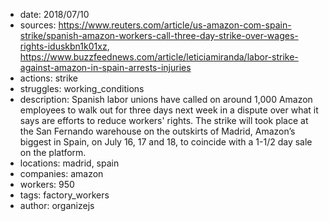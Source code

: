 - date: 2018/07/10
- sources: https://www.reuters.com/article/us-amazon-com-spain-strike/spanish-amazon-workers-call-three-day-strike-over-wages-rights-iduskbn1k01xz, https://www.buzzfeednews.com/article/leticiamiranda/labor-strike-against-amazon-in-spain-arrests-injuries
- actions: strike
- struggles: working_conditions
- description: Spanish labor unions have called on around 1,000 Amazon employees to walk out for three days next week in a dispute over what it says are efforts to reduce workers' rights. The strike will took place at the San Fernando warehouse on the outskirts of Madrid, Amazon’s biggest in Spain, on July 16, 17 and 18, to coincide with a 1-1/2 day sale on the platform.
- locations: madrid, spain
- companies: amazon
- workers: 950
- tags: factory_workers
- author: organizejs
